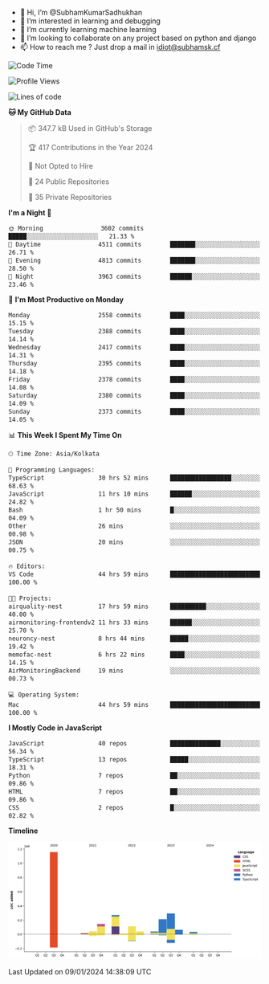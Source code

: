 - 👋 Hi, I’m @SubhamKumarSadhukhan
- 👀 I’m interested in learning and debugging
- 🌱 I’m currently learning machine learning
- 💞️ I’m looking to collaborate on any project based on python and django
- 📫 How to reach me ?
      Just drop a mail in idiot@subhamsk.cf

<!---
SubhamKumarSadhukhan/SubhamKumarSadhukhan is a ✨ special ✨ repository because its `README.md` (this file) appears on your GitHub profile.
You can click the Preview link to take a look at your changes.
--->


<!--START_SECTION:waka-->
![Code Time](http://img.shields.io/badge/Code%20Time-1%2C873%20hrs%2019%20mins-blue)

![Profile Views](http://img.shields.io/badge/Profile%20Views-1-blue)

![Lines of code](https://img.shields.io/badge/From%20Hello%20World%20I%27ve%20Written-2.4%20million%20lines%20of%20code-blue)

**🐱 My GitHub Data** 

> 📦 347.7 kB Used in GitHub's Storage 
 > 
> 🏆 417 Contributions in the Year 2024
 > 
> 🚫 Not Opted to Hire
 > 
> 📜 24 Public Repositories 
 > 
> 🔑 35 Private Repositories 
 > 
**I'm a Night 🦉** 

```text
🌞 Morning                3602 commits        █████░░░░░░░░░░░░░░░░░░░░   21.33 % 
🌆 Daytime                4511 commits        ███████░░░░░░░░░░░░░░░░░░   26.71 % 
🌃 Evening                4813 commits        ███████░░░░░░░░░░░░░░░░░░   28.50 % 
🌙 Night                  3963 commits        ██████░░░░░░░░░░░░░░░░░░░   23.46 % 
```
📅 **I'm Most Productive on Monday** 

```text
Monday                   2558 commits        ████░░░░░░░░░░░░░░░░░░░░░   15.15 % 
Tuesday                  2388 commits        ████░░░░░░░░░░░░░░░░░░░░░   14.14 % 
Wednesday                2417 commits        ████░░░░░░░░░░░░░░░░░░░░░   14.31 % 
Thursday                 2395 commits        ████░░░░░░░░░░░░░░░░░░░░░   14.18 % 
Friday                   2378 commits        ████░░░░░░░░░░░░░░░░░░░░░   14.08 % 
Saturday                 2380 commits        ████░░░░░░░░░░░░░░░░░░░░░   14.09 % 
Sunday                   2373 commits        ████░░░░░░░░░░░░░░░░░░░░░   14.05 % 
```


📊 **This Week I Spent My Time On** 

```text
🕑︎ Time Zone: Asia/Kolkata

💬 Programming Languages: 
TypeScript               30 hrs 52 mins      █████████████████░░░░░░░░   68.63 % 
JavaScript               11 hrs 10 mins      ██████░░░░░░░░░░░░░░░░░░░   24.82 % 
Bash                     1 hr 50 mins        █░░░░░░░░░░░░░░░░░░░░░░░░   04.09 % 
Other                    26 mins             ░░░░░░░░░░░░░░░░░░░░░░░░░   00.98 % 
JSON                     20 mins             ░░░░░░░░░░░░░░░░░░░░░░░░░   00.75 % 

🔥 Editors: 
VS Code                  44 hrs 59 mins      █████████████████████████   100.00 % 

🐱‍💻 Projects: 
airquality-nest          17 hrs 59 mins      ██████████░░░░░░░░░░░░░░░   40.00 % 
airmonitoring-frontendv2 11 hrs 33 mins      ██████░░░░░░░░░░░░░░░░░░░   25.70 % 
neuroncy-nest            8 hrs 44 mins       █████░░░░░░░░░░░░░░░░░░░░   19.42 % 
memofac-nest             6 hrs 22 mins       ████░░░░░░░░░░░░░░░░░░░░░   14.15 % 
AirMonitoringBackend     19 mins             ░░░░░░░░░░░░░░░░░░░░░░░░░   00.73 % 

💻 Operating System: 
Mac                      44 hrs 59 mins      █████████████████████████   100.00 % 
```

**I Mostly Code in JavaScript** 

```text
JavaScript               40 repos            ██████████████░░░░░░░░░░░   56.34 % 
TypeScript               13 repos            █████░░░░░░░░░░░░░░░░░░░░   18.31 % 
Python                   7 repos             ██░░░░░░░░░░░░░░░░░░░░░░░   09.86 % 
HTML                     7 repos             ██░░░░░░░░░░░░░░░░░░░░░░░   09.86 % 
CSS                      2 repos             █░░░░░░░░░░░░░░░░░░░░░░░░   02.82 % 
```



**Timeline**

![Lines of Code chart](https://raw.githubusercontent.com/SubhamKumarSadhukhan/SubhamKumarSadhukhan/main/assets/bar_graph.png)


 Last Updated on 09/01/2024 14:38:09 UTC
<!--END_SECTION:waka-->
